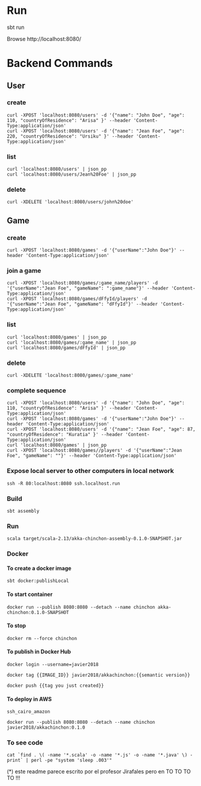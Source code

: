 # Run

sbt run

Browse http://localhost:8080/

# Backend Commands

## User

### create
```
curl -XPOST 'localhost:8080/users' -d '{"name": "John Doe", "age": 110, "countryOfResidence": "Arisa" }' --header 'Content-Type:application/json'
curl -XPOST 'localhost:8080/users' -d '{"name": "Jean Foe", "age": 220, "countryOfResidence": "Ursiku" }' --header 'Content-Type:application/json'
```

### list
```
curl 'localhost:8080/users' | json_pp
curl 'localhost:8080/users/Jean%20Foe' | json_pp
```

### delete
```
curl -XDELETE 'localhost:8080/users/john%20doe'
```

## Game

### create
```
curl -XPOST 'localhost:8080/games' -d '{"userName":"John Doe"}' --header 'Content-Type:application/json'
```

### join a game
```
curl -XPOST 'localhost:8080/games/:game_name/players' -d '{"userName":"Jean Foe", "gameName": ":game_name"}' --header 'Content-Type:application/json'
curl -XPOST 'localhost:8080/games/dFfyId/players' -d '{"userName":"Jean Foe", "gameName": "dFfyId"}' --header 'Content-Type:application/json'
```

### list
```
curl 'localhost:8080/games' | json_pp
curl 'localhost:8080/games/:game_name' | json_pp
curl 'localhost:8080/games/dFfyId' | json_pp
```
### delete
```
curl -XDELETE 'localhost:8080/games/:game_name'
```

### complete sequence
```
curl -XPOST 'localhost:8080/users' -d '{"name": "John Doe", "age": 110, "countryOfResidence": "Arisa" }' --header 'Content-Type:application/json'
curl -XPOST 'localhost:8080/games' -d '{"userName":"John Doe"}' --header 'Content-Type:application/json'
curl -XPOST 'localhost:8080/users' -d '{"name": "Jean Foe", "age": 87, "countryOfResidence": "Kuratia" }' --header 'Content-Type:application/json'
curl 'localhost:8080/games' | json_pp
curl -XPOST 'localhost:8080/games//players' -d '{"userName":"Jean Foe", "gameName": ""}' --header 'Content-Type:application/json'
```

### Expose local server to other computers in local network
```
ssh -R 80:localhost:8080 ssh.localhost.run
```
### Build
```
sbt assembly
```
### Run
```
scala target/scala-2.13/akka-chinchon-assembly-0.1.0-SNAPSHOT.jar
```
### Docker

#### To create a docker image
```
sbt docker:publishLocal
```
#### To start container
```
docker run --publish 8080:8080 --detach --name chinchon akka-chinchon:0.1.0-SNAPSHOT 
```
#### To stop
```
docker rm --force chinchon
```
#### To publish in Docker Hub
```
docker login --username=javier2018

docker tag {{IMAGE_ID}} javier2018/akkachinchon:{{semantic version}}

docker push {{tag you just created}}
```
#### To deploy in AWS
```
ssh_cairo_amazon

docker run --publish 8080:8080 --detach --name chinchon javier2018/akkachinchon:0.1.0
```
### To see code
```
cat `find . \( -name '*.scala' -o -name '*.js' -o -name '*.java' \) -print` | perl -pe "system 'sleep .003'"
```

(*) este readme parece escrito por el profesor Jirafales pero en TO TO TO TO !!! 